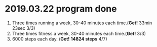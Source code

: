# 2019.03.22 program done


 
1. Three times running a week, 30-40 minutes each time.(**Get!** 33min 23sec 3/3)
2. Three times fitness a week, 30-40 minutes each time.(**Get!** 3/3)
3. 6000 steps each day. (**Get!** **14824 steps** 4/7)
